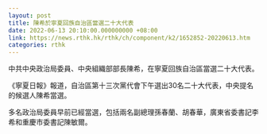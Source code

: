 ```yaml
---
layout: post
title: 陳希於寧夏回族自治區當選二十大代表
date: 2022-06-13 20:10:00.000000000 +08:00
link: https://news.rthk.hk/rthk/ch/component/k2/1652852-20220613.htm
categories: rthk
---
```


中共中央政治局委員、中央組織部部長陳希，在寧夏回族自治區當選二十大代表。

《寧夏日報》報道，自治區第十三次黨代會下午選出30名二十大代表，中央提名的候選人陳希當選。

多名政治局委員早前已經當選，包括兩名副總理孫春蘭、胡春華，廣東省委書記李希和重慶市委書記陳敏爾。
